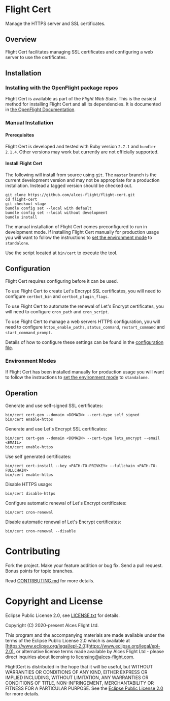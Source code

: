 # Flight Cert

Manage the HTTPS server and SSL certificates.

## Overview

Flight Cert facilitates managing SSL certificates and configuring a web server
to use the certificates.

## Installation

### Installing with the OpenFlight package repos

Flight Cert is available as part of the *Flight Web Suite*.  This is the
easiest method for installing Flight Cert and all its dependencies.  It is
documented in [the OpenFlight
Documentation](https://use.openflighthpc.org/installing-web-suite/install.html#installing-flight-web-suite).

### Manual Installation

#### Prerequisites

Flight Cert is developed and tested with Ruby version `2.7.1` and `bundler`
`2.1.4`.  Other versions may work but currently are not officially supported.

#### Install Flight Cert

The following will install from source using `git`.  The `master` branch is
the current development version and may not be appropriate for a production
installation. Instead a tagged version should be checked out.

```
git clone https://github.com/alces-flight/flight-cert.git
cd flight-cert
git checkout <tag>
bundle config set --local with default
bundle config set --local without development
bundle install
```

The manual installation of Flight Cert comes preconfigured to run in
development mode.  If installing Flight Cert manually for production usage you
will want to follow the instructions to [set the environment
mode](/docs/environment-modes.md) to `standalone`.

Use the script located at `bin/cert` to execute the tool.

## Configuration

Flight Cert requires configuring before it can be used.

To use Flight Cert to create Let's Encrypt SSL certificates, you will need to
configure `certbot_bin` and `certbot_plugin_flags`.

To use Flight Cert to automate the renewal of Let's Encrypt certificates, you
will need to configure `cron_path` and `cron_script`.

To use Flight Cert to manage a web servers HTTPS configuration, you will need
to configure `https_enable_paths`, `status_command`, `restart_command` and
`start_command_prompt`.

Details of how to configure these settings can be found in the [configuration
file](etc/cert.yaml).

### Environment Modes

If Flight Cert has been installed manually for production usage you
will want to follow the instructions to [set the environment
mode](docs/environment-modes.md) to `standalone`.

## Operation

Generate and use self-signed SSL certificates:

```
bin/cert cert-gen --domain <DOMAIN> --cert-type self_signed
bin/cert enable-https
```

Generate and use Let's Encrypt SSL certificates:

```
bin/cert cert-gen --domain <DOMAIN> --cert-type lets_encrypt --email <EMAIL>
bin/cert enable-https
```

Use self generated certificates:

```
bin/cert cert-install --key <PATH-TO-PRIVKEY> --fullchain <PATH-TO-FULLCHAIN>
bin/cert enable-https
```

Disable HTTPS usage:

```
bin/cert disable-https
```

Configure automatic renewal of Let's Encrypt certificates:

```
bin/cert cron-renewal
```

Disable automatic renewal of Let's Encrypt certificates:

```
bin/cert cron-renewal --disable
```

# Contributing

Fork the project. Make your feature addition or bug fix. Send a pull
request. Bonus points for topic branches.

Read [CONTRIBUTING.md](CONTRIBUTING.md) for more details.

# Copyright and License

Eclipse Public License 2.0, see [LICENSE.txt](LICENSE.txt) for details.

Copyright (C) 2020-present Alces Flight Ltd.

This program and the accompanying materials are made available under
the terms of the Eclipse Public License 2.0 which is available at
[https://www.eclipse.org/legal/epl-2.0](https://www.eclipse.org/legal/epl-2.0),
or alternative license terms made available by Alces Flight Ltd -
please direct inquiries about licensing to
[licensing@alces-flight.com](mailto:licensing@alces-flight.com).

FlightCert is distributed in the hope that it will be
useful, but WITHOUT WARRANTIES OR CONDITIONS OF ANY KIND, EITHER
EXPRESS OR IMPLIED INCLUDING, WITHOUT LIMITATION, ANY WARRANTIES OR
CONDITIONS OF TITLE, NON-INFRINGEMENT, MERCHANTABILITY OR FITNESS FOR
A PARTICULAR PURPOSE. See the [Eclipse Public License 2.0](https://opensource.org/licenses/EPL-2.0) for more
details.
